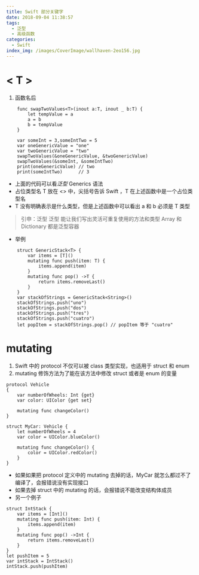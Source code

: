 ```yaml
---
title: Swift 部分关键字
date: 2018-09-04 11:38:57
tags:
  - 泛型
  - 高级函数
categories:
  - Swift
index_img: /images/CoverImage/wallhaven-2eo156.jpg
---
```


# < T >

1. 函数名后

```示例
    func swapTwoValues<T>(inout a:T, inout _ b:T) {
        let tempValue = a
        a = b
        b = tempValue
    }

    var someInt = 3,someIntTwo = 5
    var oneGenericValue = "one"
    var twoGenericValue = "two"
    swapTwoValues(&oneGenericValue, &twoGenericValue)
    swapTwoValues(&someInt, &someIntTwo)
    print(oneGenericValue) // two
    print(someIntTwo)      // 3
```

<!-- more -->

- 上面的代码可以看*泛型* Generics 语法
- 占位类型名 T 放在 <> 中，尖括号告诉 Swift ，T 在上述函数中是一个占位类型名
- T 没有明确表示是什么类型，但是上述函数中可以看出 a 和 b 必须是 T 类型

> 引申：泛型
> 泛型 能让我们写出灵活可重复使用的方法和类型
> Array 和 Dictionary 都是泛型容器

- 举例

```Head
    struct GenericStack<T> {
        var items = [T]()
        mutating func push(item: T) {
            items.append(item)
        }
        mutating func pop() ->T {
            return items.removeLast()
        }
    }
    var stackOfStrings = GenericStack<String>()
    stackOfStrings.push("uno")
    stackOfStrings.push("dos")
    stackOfStrings.push("tres")
    stackOfStrings.push("cuatro")
    let popItem = stackOfStrings.pop() // popItem 等于 "cuatro"
```

# mutating

1. Swift 中的 protocol 不仅可以被 class 类型实现，也适用于 struct 和 enum
2. mutating 修饰方法为了能在该方法中修改 struct 或者是 enum 的变量

```示例
protocol Vehicle
{
    var numberOfWheels: Int {get}
    var color: UIColor {get set}

    mutating func changeColor()
}

struct MyCar: Vehicle {
    let numberOfWheels = 4
    var color = UIColor.blueColor()

    mutating func changeColor() {
        color = UIColor.redColor()
    }
}
```

- 如果如果把 protocol 定义中的 mutating 去掉的话，MyCar 就怎么都过不了编译了，会报错说没有实现接口
- 如果去掉 struct 中的 mutating 的话，会报错说不能改变结构体成员
- 另一个例子

```示例
struct IntStack {
    var items = [Int]()
    mutating func push(item: Int) {
        items.append(item)
    }
    mutating func pop() ->Int {
        return items.removeLast()
    }
}
let pushItem = 5
var intStack = IntStack()
intStack.push(pushItem)
```
